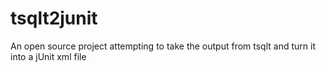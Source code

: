 # tsqlt2junit
An open source project attempting to take the output from tsqlt and turn it into a jUnit xml file
